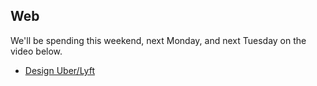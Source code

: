 
## Web

We'll be spending this weekend, next Monday, and next Tuesday on the video below.

* [Design Uber/Lyft](https://www.youtube.com/watch?v=J3DY3Te3A_A)
